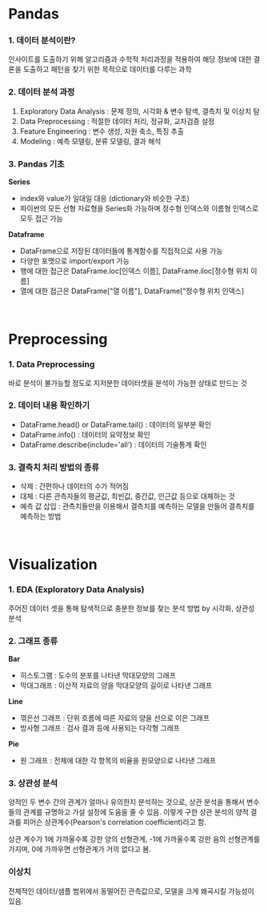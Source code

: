 # Pandas

### 1. 데이터 분석이란?

인사이트를 도출하기 위해 알고리즘과 수학적 처리과정을 적용하여 해당 정보에 대한 결론을 도출하고 패턴을 찾기 위한 목적으로 데이터를 다루는 과학

### 2. 데이터 분석 과정

1. Exploratory Data Analysis : 문제 정의, 시각화 & 변수 탐색, 결측치 및 이상치 탐
2. Data Preprocessing : 적절한 데이터 처리, 정규화, 교차검증 설정
3. Feature Engineering : 변수 생성, 자원 축소, 특징 추출
4. Modeling : 예측 모델링, 분류 모델링, 결과 해석

### 3. Pandas 기초

**Series**

- index와 value가 일대일 대응 (dictionary와 비슷한 구조)
- 파이썬의 모든 선형 자료형을 Series화 가능하며 정수형 인덱스와 이름형 인덱스로 모두 접근 가능

**Dataframe**

- DataFrame으로 저장된 데이터들에 통계함수를 직접적으로 사용 가능
- 다양한 포맷으로 import/export 가능
- 행에 대한 접근은 DataFrame.loc[인덱스 이름], DataFrame.iloc[정수형 위치 이름]
- 열에 대한 접근은 DataFrame["열 이름"], DataFrame["정수형 위치 인덱스]
<br>

# Preprocessing

### 1. Data Preprocessing

바로 분석이 불가능할 정도로 지저분한 데이터셋을 분석이 가능한 상태로 만드는 것

### 2. 데이터 내용 확인하기

- DataFrame.head() or DataFrame.tail() : 데이터의 일부분 확인
- DataFrame.info() : 데이터의 요약정보 확인
- DataFrame.describe(include='all') : 데이터의 기술통계 확인

### 3. 결측치 처리 방법의 종류

- 삭제 : 간편하나 데이터의 수가 적어짐
- 대체 : 다른 관측자들의 평균값, 최빈값, 중간값, 인근값 등으로 대체하는 것
- 예측 값 삽입 : 관측치들만을 이용해서 결측치를 예측하는 모델을 만들어 결측치를 예측하는 방법

<br> 

# Visualization

### 1. EDA (Exploratory Data Analysis)

주어진 데이터 셋을 통해 탐색적으로 충분한 정보를 찾는 분석 방법 by 시각화, 상관성 분석

### 2. 그래프 종류

**Bar**

- 히스토그램 : 도수의 분포를 나타낸 막대모양의 그래프
- 막대그래프 : 이산적 자료의 양을 막대모양의 길이로 나타낸 그래프

**Line**

- 꺾은선 그래프 : 단위 흐름에 따른 자료의 양을 선으로 이은 그래프
- 방사형 그래프 : 검사 결과 등에 사용되는 다각형 그래프

**Pie**

- 원 그래프 : 전체에 대한 각 항목의 비율을 원모양으로 나타낸 그래프

### 3. 상관성 분석

양적인 두 변수 간의 관계가 얼마나 유의한지 분석하는 것으로, 상관 분석을 통해서 변수들의 관계를 규명하고 가설 설정에 도움을 줄 수 있음. 이렇게 구한 상관 분석의 양적 결과를 피어슨 상관계수(Pearson's correlation coefficient)라고 함.

상관 계수가 1에 가까울수록 강한 양의 선형관계, -1에 가까울수록 강한 음의 선형관계를 가지며, 0에 가까우면 선형관계가 거의 없다고 봄.

### 이상치

전체적인 데이터/샘플 범위에서 동떨어진 관측값으로, 모델을 크게 왜곡시킬 가능성이 있음.
